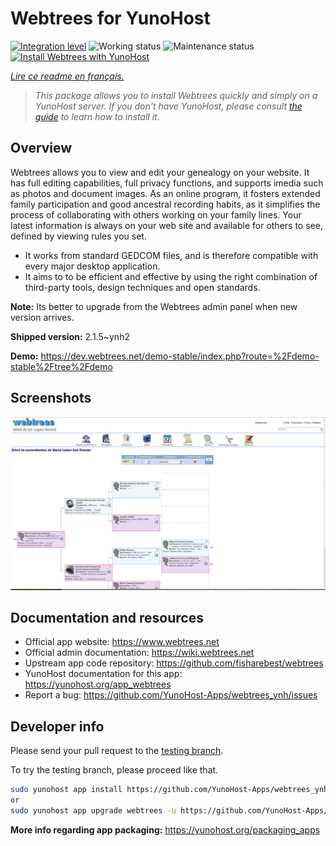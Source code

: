 <!--
N.B.: This README was automatically generated by https://github.com/YunoHost/apps/tree/master/tools/README-generator
It shall NOT be edited by hand.
-->

# Webtrees for YunoHost

[![Integration level](https://dash.yunohost.org/integration/webtrees.svg)](https://dash.yunohost.org/appci/app/webtrees) ![Working status](https://ci-apps.yunohost.org/ci/badges/webtrees.status.svg) ![Maintenance status](https://ci-apps.yunohost.org/ci/badges/webtrees.maintain.svg)  
[![Install Webtrees with YunoHost](https://install-app.yunohost.org/install-with-yunohost.svg)](https://install-app.yunohost.org/?app=webtrees)

*[Lire ce readme en français.](./README_fr.md)*

> *This package allows you to install Webtrees quickly and simply on a YunoHost server.
If you don't have YunoHost, please consult [the guide](https://yunohost.org/#/install) to learn how to install it.*

## Overview

Webtrees allows you to view and edit your genealogy on your website. It has full editing capabilities, full privacy functions, and supports imedia such as photos and document images. As an online program, it fosters extended family participation and good ancestral recording habits, as it simplifies the process of collaborating with others working on your family lines. Your latest information is always on your web site and available for others to see, defined by viewing rules you set.

- It works from standard GEDCOM files, and is therefore compatible with every major desktop application.
- It aims to to be efficient and effective by using the right combination of third-party tools, design techniques and open standards.

**Note:** Its better to upgrade from the Webtrees admin panel when new version arrives.


**Shipped version:** 2.1.5~ynh2

**Demo:** https://dev.webtrees.net/demo-stable/index.php?route=%2Fdemo-stable%2Ftree%2Fdemo

## Screenshots

![Screenshot of Webtrees](./doc/screenshots/1200px-Webtrees.png)

## Documentation and resources

* Official app website: <https://www.webtrees.net>
* Official admin documentation: <https://wiki.webtrees.net>
* Upstream app code repository: <https://github.com/fisharebest/webtrees>
* YunoHost documentation for this app: <https://yunohost.org/app_webtrees>
* Report a bug: <https://github.com/YunoHost-Apps/webtrees_ynh/issues>

## Developer info

Please send your pull request to the [testing branch](https://github.com/YunoHost-Apps/webtrees_ynh/tree/testing).

To try the testing branch, please proceed like that.

``` bash
sudo yunohost app install https://github.com/YunoHost-Apps/webtrees_ynh/tree/testing --debug
or
sudo yunohost app upgrade webtrees -u https://github.com/YunoHost-Apps/webtrees_ynh/tree/testing --debug
```

**More info regarding app packaging:** <https://yunohost.org/packaging_apps>
